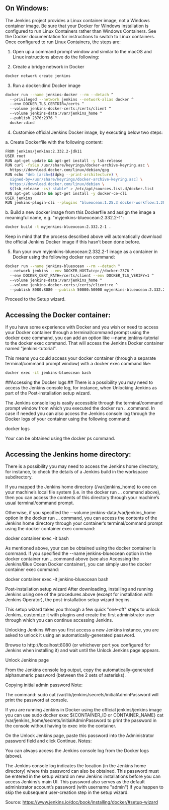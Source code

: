 ## On Windows:
The Jenkins project provides a Linux container image, not a Windows container image. Be sure that your Docker for Windows installation is configured to run Linux Containers rather than Windows Containers. See the Docker documentation for instructions to switch to Linux containers. Once configured to run Linux Containers, the steps are:

1. Open up a command prompt window and similar to the macOS and Linux instructions above do the following:

2. Create a bridge network in Docker
```sh
docker network create jenkins
```
3. Run a docker:dind Docker image

```sh
docker run --name jenkins-docker --rm --detach ^
  --privileged --network jenkins --network-alias docker ^
  --env DOCKER_TLS_CERTDIR=/certs ^
  --volume jenkins-docker-certs:/certs/client ^
  --volume jenkins-data:/var/jenkins_home ^
  --publish 2376:2376 ^
  docker:dind
```
  
4. Customise official Jenkins Docker image, by executing below two steps:

  a. Create Dockerfile with the following content:
```sh
FROM jenkins/jenkins:2.332.2-jdk11
USER root
RUN apt-get update && apt-get install -y lsb-release
RUN curl -fsSLo /usr/share/keyrings/docker-archive-keyring.asc \
  https://download.docker.com/linux/debian/gpg
RUN echo "deb [arch=$(dpkg --print-architecture) \
  signed-by=/usr/share/keyrings/docker-archive-keyring.asc] \
  https://download.docker.com/linux/debian \
  $(lsb_release -cs) stable" > /etc/apt/sources.list.d/docker.list
RUN apt-get update && apt-get install -y docker-ce-cli
USER jenkins
RUN jenkins-plugin-cli --plugins "blueocean:1.25.3 docker-workflow:1.28"
```
  b. Build a new docker image from this Dockerfile and assign the image a meaningful name, e.g. "myjenkins-blueocean:2.332.2-1":

```sh
docker build -t myjenkins-blueocean:2.332.2-1 .
```
Keep in mind that the process described above will automatically download the official Jenkins Docker image if this hasn’t been done before.

5. Run your own myjenkins-blueocean:2.332.2-1 image as a container in Docker using the following docker run command:
```sh
docker run --name jenkins-blueocean --rm --detach ^
  --network jenkins --env DOCKER_HOST=tcp://docker:2376 ^
  --env DOCKER_CERT_PATH=/certs/client --env DOCKER_TLS_VERIFY=1 ^
  --volume jenkins-data:/var/jenkins_home ^
  --volume jenkins-docker-certs:/certs/client:ro ^
  --publish 8080:8080 --publish 50000:50000 myjenkins-blueocean:2.332.2-1
 ```
Proceed to the Setup wizard.

## Accessing the Docker container:
If you have some experience with Docker and you wish or need to access your Docker container through a terminal/command prompt using the docker exec command, you can add an option like --name jenkins-tutorial to the docker exec command. That will access the Jenkins Docker container named "jenkins-tutorial".

This means you could access your docker container (through a separate terminal/command prompt window) with a docker exec command like:
```sh
docker exec -it jenkins-blueocean bash
```
##Accessing the Docker logs:##
There is a possibility you may need to access the Jenkins console log, for instance, when Unlocking Jenkins as part of the Post-installation setup wizard.

The Jenkins console log is easily accessible through the terminal/command prompt window from which you executed the docker run …​ command. In case if needed you can also access the Jenkins console log through the Docker logs of your container using the following command:

docker logs <docker-container-name>

Your <docker-container-name> can be obtained using the docker ps command.

## Accessing the Jenkins home directory:
There is a possibility you may need to access the Jenkins home directory, for instance, to check the details of a Jenkins build in the workspace subdirectory.

If you mapped the Jenkins home directory (/var/jenkins_home) to one on your machine’s local file system (i.e. in the docker run …​ command above), then you can access the contents of this directory through your machine’s usual terminal/command prompt.

Otherwise, if you specified the --volume jenkins-data:/var/jenkins_home option in the docker run …​ command, you can access the contents of the Jenkins home directory through your container’s terminal/command prompt using the docker container exec command:

docker container exec -it <docker-container-name> bash

As mentioned above, your <docker-container-name> can be obtained using the docker container ls command. If you specified the
--name jenkins-blueocean option in the docker container run …​command above (see also Accessing the Jenkins/Blue Ocean Docker container), you can simply use the docker container exec command:

docker container exec -it jenkins-blueocean bash

Post-installation setup wizard
After downloading, installing and running Jenkins using one of the procedures above (except for installation with Jenkins Operator), the post-installation setup wizard begins.

This setup wizard takes you through a few quick "one-off" steps to unlock Jenkins, customize it with plugins and create the first administrator user through which you can continue accessing Jenkins.

Unlocking Jenkins
When you first access a new Jenkins instance, you are asked to unlock it using an automatically-generated password.

Browse to http://localhost:8080 (or whichever port you configured for Jenkins when installing it) and wait until the Unlock Jenkins page appears.

Unlock Jenkins page

From the Jenkins console log output, copy the automatically-generated alphanumeric password (between the 2 sets of asterisks).

Copying initial admin password
Note:

The command: sudo cat /var/lib/jenkins/secrets/initialAdminPassword will print the password at console.

If you are running Jenkins in Docker using the official jenkins/jenkins image you can use sudo docker exec ${CONTAINER_ID or CONTAINER_NAME} cat /var/jenkins_home/secrets/initialAdminPassword to print the password in the console without having to exec into the container.

On the Unlock Jenkins page, paste this password into the Administrator password field and click Continue.
Notes:

You can always access the Jenkins console log from the Docker logs (above).

The Jenkins console log indicates the location (in the Jenkins home directory) where this password can also be obtained. This password must be entered in the setup wizard on new Jenkins installations before you can access Jenkins’s main UI. This password also serves as the default administrator account’s password (with username "admin") if you happen to skip the subsequent user-creation step in the setup wizard.
  
  
  Source: https://www.jenkins.io/doc/book/installing/docker/#setup-wizard
  
